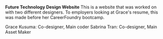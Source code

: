 **Future Technology Design Website**
This is a website that was worked on with two different designers.
To employers looking at Grace's resume, this was made before her CareerFoundry bootcamp. 

Grace Kusuma: Co-designer, Main coder
Sabrina Tran: Co-designer, Main Asset Maker
